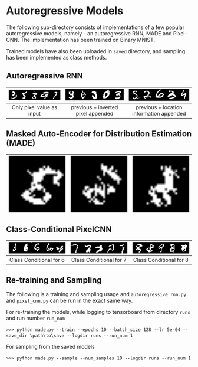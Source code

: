 # Autoregressive Models

The following sub-directory consists of implementations of a few popular autoregressive models, namely - an autoregressive RNN, MADE and Pixel-CNN. The implementation has been trained on Binary MNIST. 

Trained models have also been uploaded in `saved` directory, and sampling has been implemented as class methods. 

## Autoregressive RNN 

|<img src="demonstrations/ar_rnn_sample_1.png" alt="drawing" width="300"/>|<img src="demonstrations/ar_rnn_sample_2.png" alt="drawing" width="300"/> |<img src="demonstrations/ar_rnn_sample_3.png" alt="drawing" width="300"/> |
|:---:|:----:|:----:|
| Only pixel value as input | previous + inverted pixel appended | previous + location information appended | 

## Masked Auto-Encoder for Distribution Estimation (MADE)

|<img align='center' src="demonstrations/made_sample_1.png" alt="drawing" width="180"/>|<img align='center' src="demonstrations/made_sample_2.png" alt="drawing" width="180"/> |<img align='center' src="demonstrations/made_sample_3.png" alt="drawing" width="180"/> |
|:---:|:----:|:----:|


## Class-Conditional PixelCNN

|<img src="demonstrations/pixel_cnn_6.png" alt="drawing" width="300"/>|<img src="demonstrations/pixel_cnn_7.png" alt="drawing" width="300"/> |<img src="demonstrations/pixel_cnn_8.png" alt="drawing" width="300"/> |
|:---:|:----:|:----:|
| Class Conditional for 6 | Class Conditional for 7 | Class Conditional for 8 | 

## Re-training and Sampling

The following is a training and sampling usage and `autoregressive_rnn.py` and `pixel_cnn.py` can be run in the exact same way. 

For re-training the models, while logging to tensorboard from directory `runs` and run number `run_num`

    >>> python made.py --train --epochs 10 --batch_size 128 --lr 5e-04 --save_dir \path\to\save --logdir runs --run_num 1
    
For sampling from the saved models 

    >>> python made.py --sample --num_samples 10 --logdir runs --run_num 1
